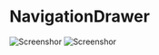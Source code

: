 # NavigationDrawer

![Screenshor](navigation_drawer_witch_actionbar_close_preview) ![Screenshor](navigation_drawer_witch_actionbar_close_preview)

